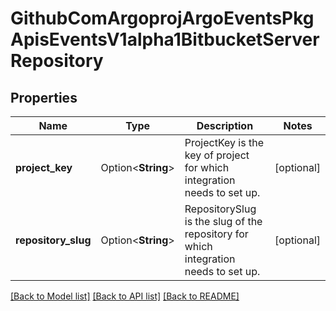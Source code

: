 # GithubComArgoprojArgoEventsPkgApisEventsV1alpha1BitbucketServerRepository

## Properties

Name | Type | Description | Notes
------------ | ------------- | ------------- | -------------
**project_key** | Option<**String**> | ProjectKey is the key of project for which integration needs to set up. | [optional]
**repository_slug** | Option<**String**> | RepositorySlug is the slug of the repository for which integration needs to set up. | [optional]

[[Back to Model list]](../README.md#documentation-for-models) [[Back to API list]](../README.md#documentation-for-api-endpoints) [[Back to README]](../README.md)


